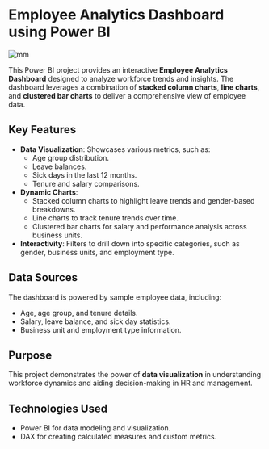 # Employee Analytics Dashboard using Power BI

![mm](https://github.com/user-attachments/assets/66b2ce8e-0a53-44e5-ae09-3ebd8673c3e0)

This Power BI project provides an interactive **Employee Analytics Dashboard** designed to analyze workforce trends and insights. The dashboard leverages a combination of **stacked column charts**, **line charts**, and **clustered bar charts** to deliver a comprehensive view of employee data.

## Key Features
- **Data Visualization**: Showcases various metrics, such as:
  - Age group distribution.
  - Leave balances.
  - Sick days in the last 12 months.
  - Tenure and salary comparisons.
- **Dynamic Charts**:
  - Stacked column charts to highlight leave trends and gender-based breakdowns.
  - Line charts to track tenure trends over time.
  - Clustered bar charts for salary and performance analysis across business units.
- **Interactivity**: Filters to drill down into specific categories, such as gender, business units, and employment type.

## Data Sources
The dashboard is powered by sample employee data, including:
- Age, age group, and tenure details.
- Salary, leave balance, and sick day statistics.
- Business unit and employment type information.

## Purpose
This project demonstrates the power of **data visualization** in understanding workforce dynamics and aiding decision-making in HR and management.

## Technologies Used
- Power BI for data modeling and visualization.
- DAX for creating calculated measures and custom metrics.
